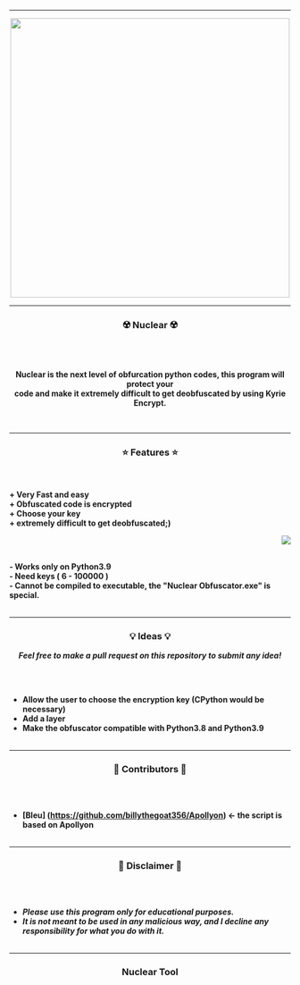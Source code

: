 -----

<p align="center">
<img src="https://assets.dragoart.com/images/23746_501/nwo-gas-masks-drawing-lesson_5e4cee60b923a5.72421555_122518_5_3.png", width="500", height="500">
</p>

-----

### <p align="center">☢️ Nuclear ☢️</p>

<br><br>
<p align="center">
<strong>
Nuclear is the next level of obfurcation python codes, this program will protect your
<br>
code and make it extremely difficult to get deobfuscated by using Kyrie Encrypt.
</strong>
</p>
<br>

-----

### <p align="center">⭐ Features ⭐</p>

<br><br>
<strong>+ Very Fast and easy</strong>
<br>
<strong>+ Obfuscated code is encrypted</strong>
<br>
<strong>+ Choose your key</strong>
<br>
<strong>+ extremely difficult to get deobfuscated;)</strong>
<br>

<p align="right">
<img src="https://assets.dragoart.com/images/23746_501/nwo-gas-masks-drawing-lesson_5e4cee60b923a5.72421555_122518_5_3.png">
</p>

<br>
<strong>- Works only on Python3.9</strong>
<br>
<strong>- Need keys ( 6 - 100000 )
<br>
<strong>- Cannot be compiled to executable, the "Nuclear Obfuscator.exe" is special. </strong>
<br><br>

-----


### <p align="center">💡 Ideas 💡</p>

<p align="center"><strong><i>Feel free to make a pull request on this repository to submit any idea!</i></strong</p>

<br><br>
* Allow the user to choose the encryption key (CPython would be necessary)
* Add a layer
* Make the obfuscator compatible with Python3.8 and Python3.9
<br><br>

-----
  
### <p align="center">🎨 Contributors 🎨</p>

<br><br>
* [Bleu] (https://github.com/billythegoat356/Apollyon) <- the script is based on Apollyon
<br><br>
  
-----

### <p align="center">📌 Disclaimer 📌</p>

<br><br>
* ***Please use this program only for educational purposes.***
* ***It is not meant to be used in any malicious way, and I decline any responsibility for what you do with it.***
<br><br>

-----

### <p align="center">Nuclear Tool</p>

